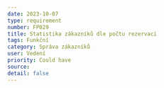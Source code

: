 ```yaml
---
date: 2023-10-07
type: requirement
number: FP029
title: Statistika zákazníků dle počtu rezervací
tags: Funkční
category: Správa zákazníků
user: Vedení
priority: Could have
source: 
detail: false
---
```


